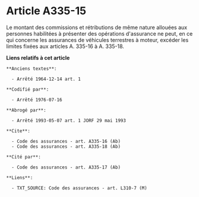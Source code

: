 # Article A335-15

Le montant des commissions et rétributions de même nature allouées aux personnes habilitées à présenter des opérations
d'assurance ne peut, en ce qui concerne les assurances de véhicules terrestres à moteur, excéder les limites fixées aux
articles A. 335-16 à A. 335-18.

**Liens relatifs à cet article**

	**Anciens textes**:

	  - Arrêté 1964-12-14 art. 1

	**Codifié par**:

	  - Arrêté 1976-07-16

	**Abrogé par**:

	  - Arrêté 1993-05-07 art. 1 JORF 29 mai 1993

	**Cite**:

	  - Code des assurances - art. A335-16 (Ab)
	  - Code des assurances - art. A335-18 (Ab)

	**Cité par**:

	  - Code des assurances - art. A335-17 (Ab)

	**Liens**:

	  - TXT_SOURCE: Code des assurances - art. L310-7 (M)
